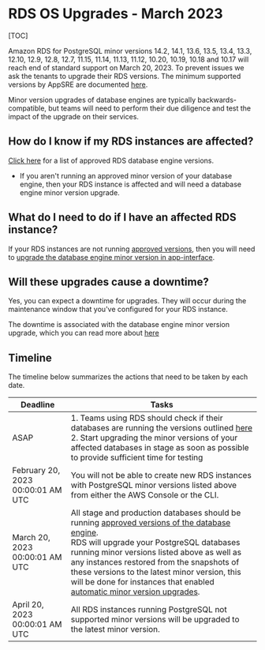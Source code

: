# RDS OS Upgrades - March 2023

[TOC]

Amazon RDS for PostgreSQL minor versions 14.2, 14.1, 13.6, 13.5, 13.4, 13.3, 12.10, 12.9, 12.8, 12.7, 11.15, 11.14, 11.13, 11.12, 10.20, 10.19, 10.18 and 10.17 will reach end of standard support on March 20, 2023. To prevent issues we ask the tenants to upgrade their RDS versions. The minimum supported versions by AppSRE are documented [here](/README.md#approved-rds-versions).

Minor version upgrades of database engines are typically backwards-compatible, but teams will need to perform their due diligence and test the impact of the upgrade on their services.

## How do I know if my RDS instances are affected?

[Click here](/README.md#approved-rds-versions) for a list of approved RDS database engine versions.

- If you aren't running an approved minor version of your database engine, then your RDS instance is affected and will need a database engine minor version upgrade.

## What do I need to do if I have an affected RDS instance?

If your RDS instances are not running [approved versions](/README.md#approved-rds-versions), then you will need to [upgrade the database engine minor version in app-interface](/README.md#rds-minor-version-upgrades).

## Will these upgrades cause a downtime?

Yes, you can expect a downtime for upgrades. They will occur during the maintenance window that you've configured for your RDS instance.

The downtime is associated with the database engine minor version upgrade, which you can read more about [here](/README.md#rds-minor-version-upgrades)

## Timeline

The timeline below summarizes the actions that need to be taken by each date.

| Deadline      | Tasks |
| ----------- | ----------- |
| ASAP      | 1. Teams using RDS should check if their databases are running the versions outlined [here](/README.md#approved-rds-versions)<br>2. Start upgrading the minor versions of your affected databases in stage as soon as possible to provide sufficient time for testing       |
| February 20, 2023 00:00:01 AM UTC | You will not be able to create new RDS instances with PostgreSQL minor versions listed above from either the AWS Console or the CLI. |
| March 20, 2023 00:00:01 AM UTC | All stage and production databases should be running [approved versions of the database engine](/README.md#approved-rds-versions).<br>RDS will upgrade your PostgreSQL databases running minor versions listed above as well as any instances restored from the snapshots of these versions to the latest minor version, this will be done for instances that enabled [automatic minor version upgrades](https://docs.aws.amazon.com/AmazonRDS/latest/UserGuide/USER_UpgradeDBInstance.Upgrading.html#USER_UpgradeDBInstance.Upgrading.AutoMinorVersionUpgrades). |
| April 20, 2023 00:00:01 AM UTC | All RDS instances running PostgreSQL not supported minor versions will be upgraded to the latest minor version.    |
